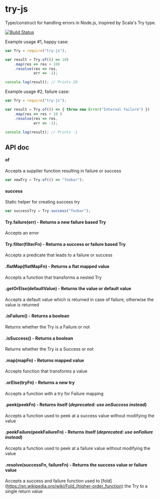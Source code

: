 # try-js
Type/construct for handling errors in Node.js, inspired by Scala's Try type.

[![Build Status](https://travis-ci.org/whirlwin/try-js.svg?branch=master)](https://travis-ci.org/whirlwin/try-js)

Example usage #1, happy case:
```javascript
var Try = require("try-js");

var result = Try.of(() => 10)
    .map(res => res + 10)
    .resolve(res => res,
             err => -1);

console.log(result); // Prints 20
```

Example usage #2, failure case:
```javascript
var Try = require("try-js");

var result = Try.of(() => { throw new Error("Internal failure") })
    .map(res => res + 10 )
    .resolve(res => res,
             err => -1);

console.log(result); // Prints -1
```

## API doc

#### of

Accepts a supplier function resulting in failure or success

```javascript
var newTry = Try.of(() => "foobar");
```


#### success

Static helper for  creating success try 

```javascript
var successTry = Try.success("foobar");
```

#### Try.failure(err) - Returns a new failure based Try
Accepts an error

#### Try.filter(filterFn) - Returns a success or failure based Try
Accepts a predicate that leads to a failure or success

#### .flatMap(flatMapFn) - Returns a flat mapped value
Accepts a function that transforms a nested Try

#### .getOrElse(defaultValue) - Returns the value or default value
Accepts a default value which is returned in case of failure, otherwise the value is returned

#### .isFailure() - Returns a boolean
Returns whether the Try is a Failure or not

#### .isSuccess() - Returns a boolean
Returns whether the Try is a Success or not

#### .map(mapFn) - Returns mapped value
Accepts function that transforms a value

#### .orElse(tryFn) - Returns a new try
Accepts a function with a try for Failure mapping

#### .peek(peekFn) - Returns itself (*deprecated: use onSuccess instead*)
Accepts a function used to peek at a success value without modifying the value

#### .peekFailure(peekFailureFn) - Returns itself (*deprecated: use onFailure instead*)
Accepts a function used to peek at a failure value without modifying the value

#### .resolve(successFn, failureFn) - Returns the success value or failure value
Accepts a success and failure function used to [fold](https://en.wikipedia.org/wiki/Fold_(higher-order_function) the Try to a single return value
